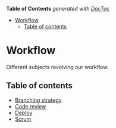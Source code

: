 <!-- START doctoc generated TOC please keep comment here to allow auto update -->
<!-- DON'T EDIT THIS SECTION, INSTEAD RE-RUN doctoc TO UPDATE -->
**Table of Contents**  *generated with [DocToc](https://github.com/thlorenz/doctoc)*

- [Workflow](#workflow)
  - [Table of contents](#table-of-contents)

<!-- END doctoc generated TOC please keep comment here to allow auto update -->

# Workflow
Different subjects revolving our workflow.

## Table of contents

- [Branching strategy](/workflow/branching-strategy.md)
- [Code review](/workflow/code-review.md)
- [Deploy](/workflow/deploy.md)
- [Scrum](/workflow/scrum.md)
